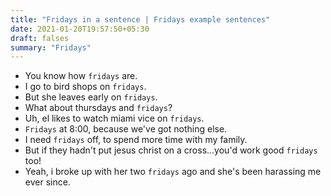 ```yaml
---
title: "Fridays in a sentence | Fridays example sentences"
date: 2021-01-20T19:57:50+05:30
draft: falses
summary: "Fridays"
---
```

- You know how `fridays` are.
- I go to bird shops on `fridays`.
- But she leaves early on `fridays`.
- What about thursdays and `fridays`?
- Uh, el likes to watch miami vice on `fridays`.
- `Fridays` at 8:00, because we've got nothing else.
- I need `fridays` off, to spend more time with my family.
- But if they hadn't put jesus christ on a cross...you'd work good `fridays` too!
- Yeah, i broke up with her two `fridays` ago and she's been harassing me ever since.
                 
